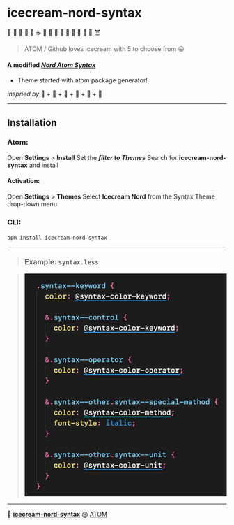 # icecream-nord-syntax


:strawberry: :icecream: :custard: :cake: :candy: :coffee: :doughnut: :dango: :fish_cake: :lollipop: :chocolate_bar: :shaved_ice: :oden: :ice_cream: :honey_pot: :smiling_imp:

> ATOM / Github loves icecream with 5 to choose from :smiley:

#### A modified [___Nord Atom Syntax___](https://atom.io/themes/nord-atom-syntax)
- Theme started with atom package generator!

_inspried by_ :ice_cream: + :strawberry: + :custard: + :floppy_disk: + :vhs: + :jack_o_lantern:

---

## Installation

### Atom:

Open **Settings** > **Install**
Set the _**filter to Themes**_
Search for **icecream-nord-syntax** and install

#### Activation:

Open **Settings** > **Themes**
Select **Icecream Nord** from the Syntax Theme drop-down menu

### CLI:

` apm install icecream-nord-syntax `

---

> ### Example: `syntax.less`

> <img src="https://raw.githubusercontent.com/pixxx/icecream-nord-syntax/master/icecream-nord-less.png" alt="example_less_css" height="auto" width="600">

---

:beginner: **[icecream-nord-syntax](https://atom.io/themes/icecream-nord-syntax)** @ [ATOM](https://atom.io)
